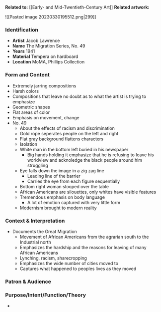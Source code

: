 **Related to:** [[Early- and Mid-Twentieth-Century Art]]
**Related artwork:** 

![[Pasted image 20230330195512.png|299]]

### Identification
- **Artist** Jacob Lawrence
- **Name** The Migration Series, No. 49 
- **Years** 1941
- **Material** Tempera on hardboard
- **Location** MoMA, Phillips Collection 

### Form and Content
- Extremely jarring compositions
- Harsh colors
- Compositions that leave  no doubt as to what the artist is trying to emphasize
- Geometric shapes
- Flat areas of color
- Emphasis on movement, change
- No. 49
	- About the effects of racism and discrimination
	- Gold rope seperates people on the left and right
	- Flat gray background flattens characters
	- Isolation
	- White man in the bottom left buried in his newspaper
		- Big hands holding it emphasize that he is refusing to leave his worldview and acknoledge the black people around him struggling
	- Eye falls down the image in a zig zag line
		- Leading line of the barrier
		- Carries the eye from each figure sequentially
	- Bottom right woman stooped over the table
	- African Americans are silouettes, only whites have visible features
	- Tremendous emphasis on body language
		- A lot of emotion captured with very little form
	- Modernism brought to modern reality

### Context & Interpretation
- Documents the Great Migration
	- Movement of African Americans from the agrarian south to the Industrial north
	- Emphasizes the hardship and the reasons for leaving of many African Americans
	- Lynching, racism, sharecropping 
	- Emphasizes the wide number of cities moved to
	- Captures what happened to peoples lives as they moved

### Patron & Audience

### Purpose/Intent/Function/Theory
- 